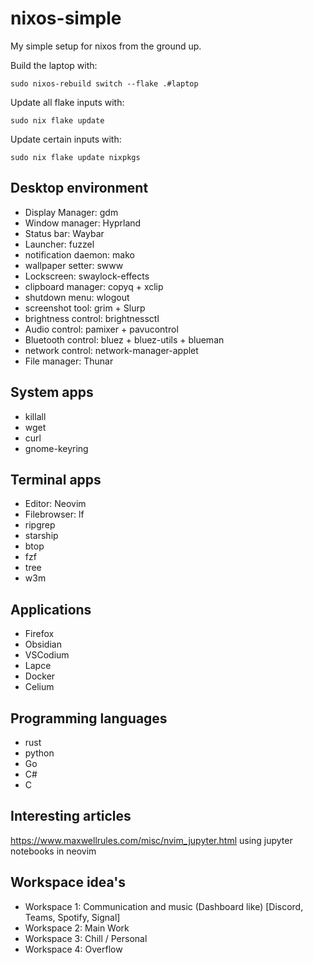 # nixos-simple
My simple setup for nixos from the ground up.


Build the laptop with:

```
sudo nixos-rebuild switch --flake .#laptop
```

Update all flake inputs with:

```
sudo nix flake update
```

Update certain inputs with:
```
sudo nix flake update nixpkgs
```

## Desktop environment

- Display Manager: gdm
- Window manager: Hyprland
- Status bar: Waybar
- Launcher: fuzzel
- notification daemon: mako
- wallpaper setter: swww
- Lockscreen: swaylock-effects
- clipboard manager: copyq + xclip
- shutdown menu: wlogout
- screenshot tool: grim + Slurp
- brightness control: brightnessctl
- Audio control: pamixer + pavucontrol
- Bluetooth control: bluez + bluez-utils + blueman
- network control: network-manager-applet
- File manager: Thunar

## System apps

- killall
- wget
- curl
- gnome-keyring

## Terminal apps

- Editor: Neovim
- Filebrowser: lf
- ripgrep
- starship
- btop
- fzf
- tree
- w3m

## Applications

- Firefox
- Obsidian
- VSCodium
- Lapce
- Docker
- Celium

## Programming languages
- rust
- python
- Go
- C#
- C

## Interesting articles

https://www.maxwellrules.com/misc/nvim_jupyter.html using jupyter notebooks in neovim

## Workspace idea's

- Workspace 1: Communication and music (Dashboard like) [Discord, Teams, Spotify, Signal]
- Workspace 2: Main Work
- Workspace 3: Chill / Personal
- Workspace 4: Overflow
